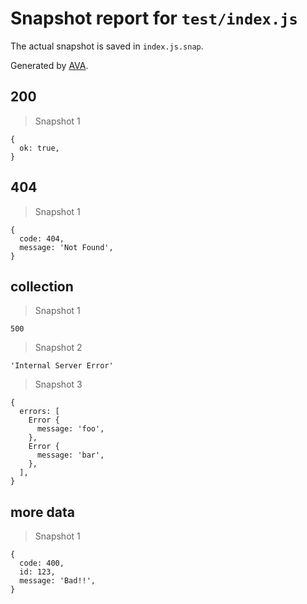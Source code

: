 # Snapshot report for `test/index.js`

The actual snapshot is saved in `index.js.snap`.

Generated by [AVA](https://avajs.dev).

## 200

> Snapshot 1

    {
      ok: true,
    }

## 404

> Snapshot 1

    {
      code: 404,
      message: 'Not Found',
    }

## collection

> Snapshot 1

    500

> Snapshot 2

    'Internal Server Error'

> Snapshot 3

    {
      errors: [
        Error {
          message: 'foo',
        },
        Error {
          message: 'bar',
        },
      ],
    }

## more data

> Snapshot 1

    {
      code: 400,
      id: 123,
      message: 'Bad!!',
    }
